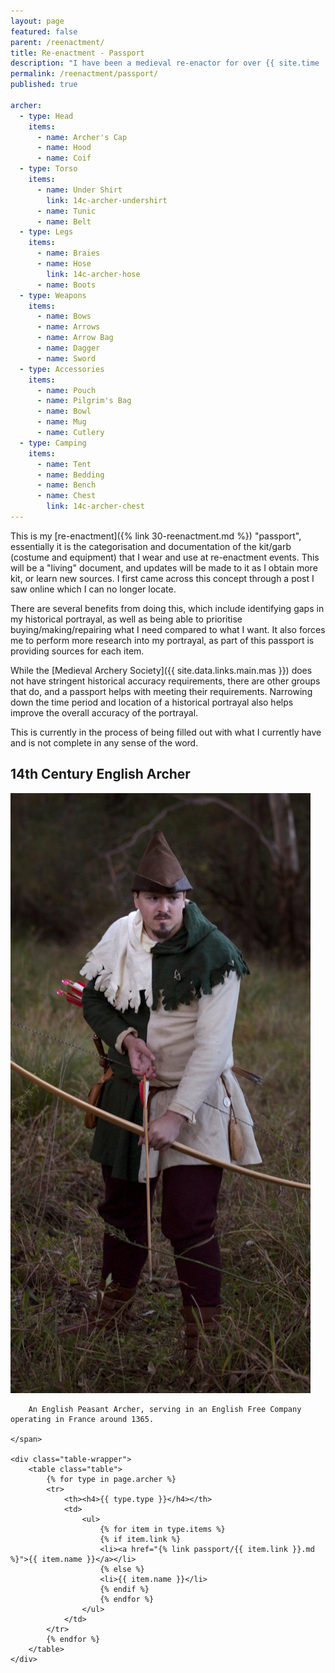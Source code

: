```yaml
---
layout: page
featured: false
parent: /reenactment/
title: Re-enactment - Passport
description: "I have been a medieval re-enactor for over {{ site.time | date: '%Y' | minus: site.data.misc.year_started.reenactment }} years."
permalink: /reenactment/passport/
published: true

archer:
  - type: Head
    items:
      - name: Archer's Cap
      - name: Hood
      - name: Coif
  - type: Torso
    items:
      - name: Under Shirt
        link: 14c-archer-undershirt
      - name: Tunic
      - name: Belt
  - type: Legs
    items:
      - name: Braies
      - name: Hose
        link: 14c-archer-hose
      - name: Boots
  - type: Weapons
    items:
      - name: Bows
      - name: Arrows
      - name: Arrow Bag
      - name: Dagger
      - name: Sword
  - type: Accessories
    items:
      - name: Pouch
      - name: Pilgrim's Bag
      - name: Bowl
      - name: Mug
      - name: Cutlery
  - type: Camping
    items:
      - name: Tent
      - name: Bedding
      - name: Bench
      - name: Chest
        link: 14c-archer-chest
---
```


This is my [re-enactment]({% link 30-reenactment.md %}) "passport", essentially it is the categorisation and documentation of the kit/garb (costume and equipment) that I wear and use at re-enactment events. This will be a "living" document, and updates will be made to it as I obtain more kit, or learn new sources. I first came across this concept through a post I saw online which I can no longer locate.

There are several benefits from doing this, which include identifying gaps in my historical portrayal, as well as being able to prioritise buying/making/repairing what I need compared to what I want. It also forces me to perform more research into my portrayal, as part of this passport is providing sources for each item.

While the [Medieval Archery Society]({{ site.data.links.main.mas }}) does not have stringent historical accuracy requirements, there are other groups that do, and a passport helps with meeting their requirements. Narrowing down the time period and location of a historical portrayal also helps improve the overall accuracy of the portrayal.

This is currently in the process of being filled out with what I currently have and is not complete in any sense of the word.

<section>
    <h2>14th Century English Archer</h2>
    <span class="image left">
        <p><picture>
                <source srcset="/assets/images/reenactment/passport/archer/14c-english-archer.webp" type="image/webp">
                <img src="/assets/images/reenactment/passport/archer/14c-english-archer.jpg" alt="14th Century English Archer">
        </picture></p>

        An English Peasant Archer, serving in an English Free Company operating in France around 1365.

    </span>

    <div class="table-wrapper">
        <table class="table">
            {% for type in page.archer %}
            <tr>
                <th><h4>{{ type.type }}</h4></th>
                <td>
                    <ul>
                        {% for item in type.items %}
                        {% if item.link %}
                        <li><a href="{% link passport/{{ item.link }}.md %}">{{ item.name }}</a></li>
                        {% else %}
                        <li>{{ item.name }}</li>
                        {% endif %}
                        {% endfor %}
                    </ul>
                </td>
            </tr>
            {% endfor %}
        </table>
    </div>
</section>
